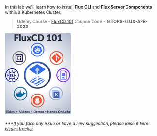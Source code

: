 In this lab we'll learn how to install **Flux CLI** and **Flux Server Components** within a Kubernetes Cluster.

> Udemy Course - [FluxCD 101](https://www.udemy.com/course/gitops-flux)
> Coupon Code - **GITOPS-FLUX-APR-2023**

<a href="https://www.udemy.com/course/gitops-flux"><img src="./FluxCD-101-Udemy-Image-small.png"></a>

###### ****If you face any issue or have a new suggestion, please raise it here: [issues tracker](https://github.com/sidd-harth/fluxcd-tracker/issues)*